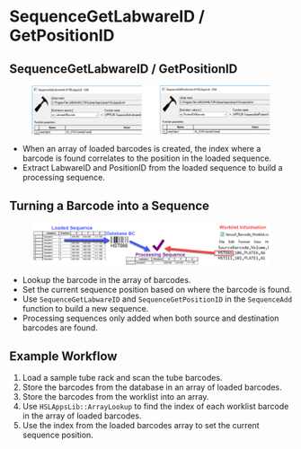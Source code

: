 # SequenceGetLabwareID / GetPositionID

## SequenceGetLabwareID / GetPositionID

<figure><img src="../../.gitbook/assets/image (876).png" alt=""><figcaption></figcaption></figure>

* When an array of loaded barcodes is created, the index where a barcode is found correlates to the position in the loaded sequence.
* Extract LabwareID and PositionID from the loaded sequence to build a processing sequence.

## Turning a Barcode into a Sequence

<figure><img src="../../.gitbook/assets/image (877).png" alt=""><figcaption></figcaption></figure>

* Lookup the barcode in the array of barcodes.
* Set the current sequence position based on where the barcode is found.
* Use `SequenceGetLabwareID` and `SequenceGetPositionID` in the `SequenceAdd` function to build a new sequence.
* Processing sequences only added when both source and destination barcodes are found.

## Example Workflow

1. Load a sample tube rack and scan the tube barcodes.
2. Store the barcodes from the database in an array of loaded barcodes.
3. Store the barcodes from the worklist into an array.
4. Use `HSLAppsLib::ArrayLookup` to find the index of each worklist barcode in the array of loaded barcodes.
5. Use the index from the loaded barcodes array to set the current sequence position.
